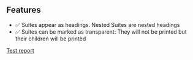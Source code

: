 
## Features
- :white_check_mark: Suites appear as headings. Nested Suites are nested headings
- :white_check_mark: Suites can be marked as transparent: They will not be printed but their children will be printed

[Test report](playwright-report/index.html)
